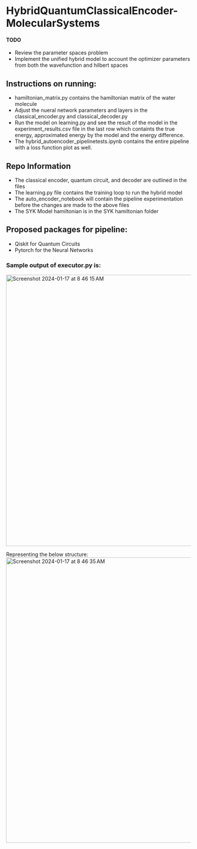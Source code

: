 # HybridQuantumClassicalEncoder-MolecularSystems


#### TODO
- Review the parameter spaces problem
- Implement the unified hybrid model to account the optimizer parameters from both the wavefunction and hilbert spaces


## Instructions on running:
- hamiltonian_matrix.py contains the hamiltonian matrix of the water molecule
- Adjust the nueral network parameters and layers in the classical_encoder.py and classical_decoder.py 
- Run the model on learning.py and see the result of the model in the experiment_results.csv file in the last row which containts the true energy, approximated energy by the model and the energy difference.
- The hybrid_autoencoder_pipelinetests.ipynb contains the entire pipeline with a loss function plot as well.

## Repo Information
- The classical encoder, quantum circuit, and decoder are outlined in the files
- The learning.py file contains the training loop to run the hybrid model
- The auto_encoder_notebook will contain the pipeline experimentation before the changes are made to the above files
- The SYK Model hamiltonian is in the SYK hamiltonian folder

## Proposed packages for pipeline: 
- Qiskit for Quantum Circuits
- Pytorch for the Neural Networks


### Sample output of executor.py is:



<img width="741" alt="Screenshot 2024-01-17 at 8 46 15 AM" src="https://github.com/soundwaverohit/HybridQuantumClassicalEncoder-MolecularSystems/assets/30132476/186706eb-7f34-405e-85db-5d944144307a">




Representing the below structure: 
<img width="779" alt="Screenshot 2024-01-17 at 8 46 35 AM" src="https://github.com/soundwaverohit/HybridQuantumClassicalEncoder-MolecularSystems/assets/30132476/a526ed1e-4599-4302-9341-9e75786089dc">
